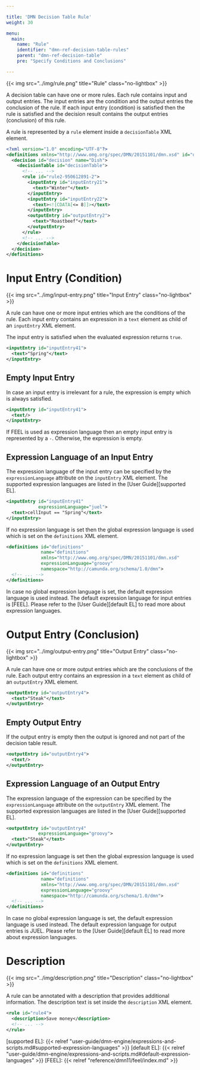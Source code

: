 ```yaml
---

title: 'DMN Decision Table Rule'
weight: 30

menu:
  main:
    name: "Rule"
    identifier: "dmn-ref-decision-table-rules"
    parent: "dmn-ref-decision-table"
    pre: "Specify Conditions and Conclusions"

---
```


{{< img src="../img/rule.png" title="Rule" class="no-lightbox" >}}

A decision table can have one or more rules. Each rule contains input and
output entries. The input entries are the condition and the output entries the
conclusion of the rule. If each input entry (condition) is satisfied then the
rule is satisfied and the decision result contains the output entries
(conclusion) of this rule.

A rule is represented by a `rule` element inside a `decisionTable` XML element.

```xml
<?xml version="1.0" encoding="UTF-8"?>
<definitions xmlns="http://www.omg.org/spec/DMN/20151101/dmn.xsd" id="definitions" name="definitions" namespace="http://camunda.org/schema/1.0/dmn">
  <decision id="decision" name="Dish">
    <decisionTable id="decisionTable">
      <!-- ... -->
      <rule id="rule2-950612891-2">
        <inputEntry id="inputEntry21">
          <text>"Winter"</text>
        </inputEntry>
        <inputEntry id="inputEntry22">
          <text><![CDATA[<= 8]]></text>
        </inputEntry>
        <outputEntry id="outputEntry2">
          <text>"Roastbeef"</text>
        </outputEntry>
      </rule>
      <!-- ... -->
    </decisionTable>
  </decision>
</definitions>
```

# Input Entry (Condition)

{{< img src="../img/input-entry.png" title="Input Entry" class="no-lightbox" >}}

A rule can have one or more input entries which are the conditions of the rule.
Each input entry contains an expression in a `text` element as child of an
`inputEntry` XML element.

The input entry is satisfied when the evaluated expression returns `true`.

```xml
<inputEntry id="inputEntry41">
  <text>"Spring"</text>
</inputEntry>
```

## Empty Input Entry

In case an input entry is irrelevant for a rule, the expression is empty which
is always satisfied.

```xml
<inputEntry id="inputEntry41">
  <text/>
</inputEntry>
```

If FEEL is used as expression language then an empty input entry is represented
by a `-`. Otherwise, the expression is empty.

## Expression Language of an Input Entry

The expression language of the input entry can be specified by the
`expressionLanguage` attribute on the `inputEntry` XML element. The supported
expression languages are listed in the [User Guide][supported EL].

```xml
<inputEntry id="inputEntry41"
            expressionLanguage="juel">
  <text>cellInput == "Spring"</text>
</inputEntry>
```

If no expression language is set then the global expression language is used
which is set on the `definitions` XML element.

```xml
<definitions id="definitions"
             name="definitions"
             xmlns="http://www.omg.org/spec/DMN/20151101/dmn.xsd"
             expressionLanguage="groovy"
             namespace="http://camunda.org/schema/1.0/dmn">
  <!-- ... -->
</definitions>
```

In case no global expression language is set, the default expression language
is used instead. The default expression language for input entries is [FEEL].
Please refer to the [User Guide][default EL] to read more about expression
languages.


# Output Entry (Conclusion)

{{< img src="../img/output-entry.png" title="Output Entry" class="no-lightbox" >}}

A rule can have one or more output entries which are the conclusions of the
rule. Each output entry contains an expression in a `text` element as child of
an `outputEntry` XML element.

```xml
<outputEntry id="outputEntry4">
  <text>"Steak"</text>
</outputEntry>
```

## Empty Output Entry

If the output entry is empty then the output is ignored and not part of the
decision table result.

```xml
<outputEntry id="outputEntry4">
  <text/>
</outputEntry>
```

## Expression Language of an Output Entry

The expression language of the expression can be specified by the
`expressionLanguage` attribute on the `outputEntry` XML element. The supported
expression languages are listed in the [User Guide][supported EL].

```xml
<outputEntry id="outputEntry4"
            expressionLanguage="groovy">
  <text>"Steak"</text>
</outputEntry>
```

If no expression language is set then the global expression language is used
which is set on the `definitions` XML element.

```xml
<definitions id="definitions"
             name="definitions"
             xmlns="http://www.omg.org/spec/DMN/20151101/dmn.xsd"
             expressionLanguage="groovy"
             namespace="http://camunda.org/schema/1.0/dmn">
  <!-- ... -->
</definitions>
```

In case no global expression language is set, the default expression language
is used instead. The default expression language for output entries is JUEL.
Please refer to the [User Guide][default EL] to read more about expression
languages.

# Description

{{< img src="../img/description.png" title="Description" class="no-lightbox" >}}

A rule can be annotated with a description that provides additional
information. The description text is set inside the `description` XML element.

```xml
<rule id="rule4">
  <description>Save money</description>
  <!-- ... -->
</rule>
```


[supported EL]: {{< relref "user-guide/dmn-engine/expressions-and-scripts.md#supported-expression-languages" >}}
[default EL]: {{< relref "user-guide/dmn-engine/expressions-and-scripts.md#default-expression-languages" >}}
[FEEL]: {{< relref "reference/dmn11/feel/index.md" >}}
